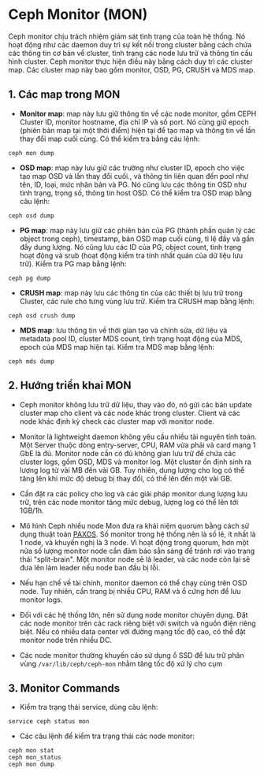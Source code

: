 # Ceph Monitor (MON)

Ceph monitor chịu trách nhiệm giám sát tình trạng của toàn hệ thống. Nó hoạt động như các daemon duy trì sự kết nối trong cluster bằng cách chứa các thông tin cơ bản về cluster, tình trạng các node lưu trữ và thông tin cấu hình cluster. Ceph monitor thực hiện điều này bằng cách duy trì các cluster map. Các cluster map này bao gồm monitor, OSD, PG, CRUSH và MDS map.

## 1. Các map trong MON
- **Monitor map**: map này lưu giữ thông tin về các node monitor, gồm CEPH Cluster ID, monitor hostname, địa chỉ IP và số port. Nó cũng giữ epoch (phiên bản map tại một thời điểm) hiện tại để tạo map và thông tin về lần thay đổi map cuối cùng. Có thể kiểm tra bằng câu lệnh:
```
ceph mon dump
```

- **OSD map**: map này lưu giữ các trường như cluster ID, epoch cho việc tạo map OSD và lần thay đổi cuối., và thông tin liên quan đến pool như tên, ID, loại, mức nhân bản và PG. Nó cũng lưu các thông tin OSD như tình trạng, trọng số, thông tin host OSD. Có thể kiểm tra OSD map bằng câu lệnh:
```
ceph osd dump
```

- **PG map**: map này lưu giữ các phiên bản của PG (thành phần quản lý các object trong ceph), timestamp, bản OSD map cuối cùng, tỉ lệ đầy và gần đầy dung lượng. Nó cũng lưu các ID của PG, object count, tình trạng hoạt động và srub (hoạt động kiểm tra tính nhất quán của dữ liệu lưu trữ). Kiểm tra PG map bằng lệnh:
```
ceph pg dump
```

- **CRUSH map**: map này lưu các thông tin của các thiết bị lưu trữ trong Cluster, các rule cho tưng vùng lưu trữ. Kiểm tra CRUSH map bằng lệnh:
```
ceph osd crush dump
```

- **MDS map**: lưu thông tin về thời gian tạo và chỉnh sửa, dữ liệu và metadata pool ID, cluster MDS count, tình trạng hoạt động của MDS, epoch của MDS map hiện tại. Kiểm tra MDS map bằng lệnh:
```
ceph mds dump
```

## 2. Hướng triển khai MON

- Ceph monitor không lưu trữ dữ liệu, thay vào đó, nó gửi các bản update cluster map cho client và các node khác trong cluster. Client và các node khác định kỳ check các cluster map với monitor node.

- Monitor là lightweight daemon không yêu cầu nhiều tài nguyên tính toán. Một Server thuộc dòng entry-server, CPU, RAM vừa phải và card mạng 1 GbE là đủ. Monitor node cần có đủ không gian lưu trữ để chứa các cluster logs, gồm OSD, MDS và monitor log. Một cluster ổn định sinh ra lượng log từ vài MB đến vài GB. Tuy nhiên, dung lượng cho log có thể tăng lên khi mức độ debug bị thay đổi, có thể lên đến một vài GB.

- Cần đặt ra các policy cho log và các giải pháp monitor dung lượng lưu trữ, trên các node monitor tăng mức debug, lượng log có thể lên tới 1GB/1h.

- Mô hình Ceph nhiều node Mon đưa ra khái niệm quorum bằng cách sử dụng thuật toán [PAXOS](paxos.md). Số monitor trong hệ thống nên là số lẻ, ít nhất là 1 node, và khuyến nghị là 3 node. Vì hoạt động trong quorum, hơn một nửa số lượng monitor node cần đảm bảo sẵn sàng để tránh rơi vào trạng thái "split-brain". Một monitor node sẽ là leader, và các node còn lại sẽ đưa lên làm leader nếu node ban đầu bị lỗi.

- Nếu hạn chế về tài chính, monitor daemon có thể chạy cùng trên OSD node. Tuy nhiên, cần trang bị nhiều CPU, RAM và ổ cứng hơn để lưu monitor logs.

- Đối với các hệ thống lớn, nên sử dụng node monitor chuyên dụng. Đặt các node monitor trên các rack riêng biệt với switch và nguồn điện riêng biệt. Nếu có nhiều data center với đường mạng tốc độ cao, có thể đặt monitor node trên nhiều DC.

- Các node monitor thường khuyến cáo sử dụng ổ SSD để lưu trữ phân vùng `/var/lib/ceph/ceph-mon` nhằm tăng tốc độ xử lý cho cụm

## 3. Monitor Commands

- Kiểm tra trạng thái service, dùng câu lệnh:
```
service ceph status mon
```

- Các câu lệnh để kiểm tra trạng thái các node monitor:
```
ceph mon stat
ceph mon_status
ceph mon dump
```